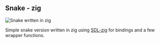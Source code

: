 ## Snake - zig

![Snake written in zig](https://github.com/P-Louw/Znake/snakethumb.gif)

Simple snake version written in zig using [SDL-zig](https://github.com/MasterQ32/SDL.zig) for bindings and a few wrapper functions.





